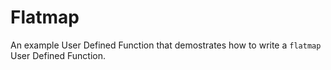 # Flatmap

An example User Defined Function that demostrates how to write a `flatmap` User Defined Function.
